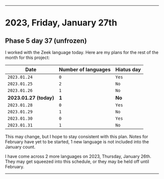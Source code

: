 
***

# 2023, Friday, January 27th

## Phase 5 day 37 (unfrozen)

I worked with the Zeek language today. Here are my plans for the rest of the month for this project:

| Date | Number of languages | Hiatus day |
|---|---|---|
| `2023.01.24` | `0` | `Yes` |
| `2023.01.25` | `2` | `No` |
| `2023.01.26` | `1` | `No` |
| **2023.01.27 (today)** | **1** | **No** |
| `2023.01.28` | `0` | `Yes` |
| `2023.01.29` | `1` | `No` |
| `2023.01.30` | `0` | `Yes` |
| `2023.01.31` | `1` | `No` |

This may change, but I hope to stay consistent with this plan. Notes for February have yet to be started, 1 new language is not included into the January count.

I have come across 2 more languages on 2023, Thursday, January 26th. They may get squeezed into this schedule, or they may be held off until February.

<!-- Today wasn't planned to be a development day for new repositories. I am taking a temporary break from it to work on other projects. If I can gather more languages, I might start phase 4 (2022) earlier. <!-- Work is being done to get the [`Learn`](https://github.com/seanpm2001/Learn/) repository back up to date, as I couldn't keep up in the last 3 days of phase 3 of 2022. The current phase finished yesterday (2022, Tuesday, November 29th) new repositories are expected to start being created at an unknown time in 2022 December. !--> 

<!-- This is the end of phase 4 (2022) of the acceleration project for `seanpm2001/Learn`. !-->

***
